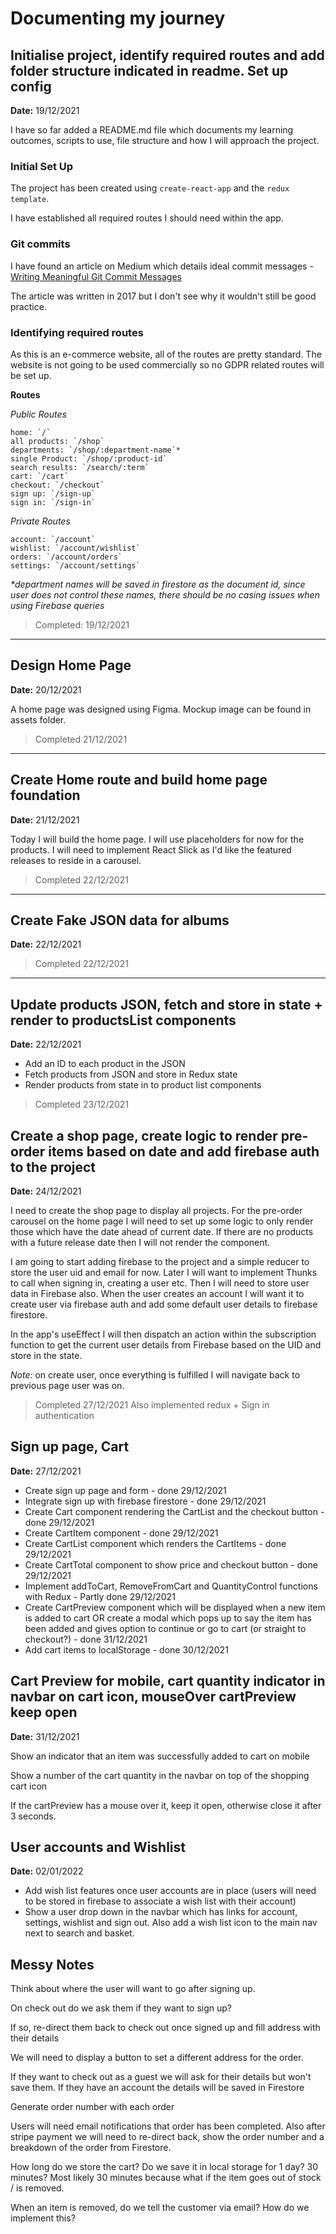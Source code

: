 # Documenting my journey

## Initialise project, identify required routes and add folder structure indicated in readme. Set up config

**Date:** 19/12/2021

I have so far added a README.md file which documents my learning outcomes, scripts to use, file structure and how I will approach the project.

### Initial Set Up

The project has been created using `create-react-app` and the `redux template`.

I have established all required routes I should need within the app.

### Git commits

I have found an article on Medium which details ideal commit messages - [Writing Meaningful Git Commit Messages](https://medium.com/@menuka/writing-meaningful-git-commit-messages-a62756b65c81)

The article was written in 2017 but I don't see why it wouldn't still be good practice.

### Identifying required routes

As this is an e-commerce website, all of the routes are pretty standard. The website is not going to be used commercially so no GDPR related routes will be set up.

**Routes**

_Public Routes_

```
home: `/`
all products: `/shop`
departments: `/shop/:department-name`*
single Product: `/shop/:product-id`
search results: `/search/:term`
cart: `/cart`
checkout: `/checkout`
sign up: `/sign-up`
sign in: `/sign-in`
```

_Private Routes_

```
account: `/account`
wishlist: `/account/wishlist`
orders: `/account/orders`
settings: `/account/settings`
```

_\*department names will be saved in firestore as the document id, since user does not control these names, there should be no casing issues when using Firebase queries_

> Completed: 19/12/2021

---

## Design Home Page

**Date:** 20/12/2021

A home page was designed using Figma. Mockup image can be found in assets folder.

> Completed 21/12/2021

---

## Create Home route and build home page foundation

**Date:** 21/12/2021

Today I will build the home page. I will use placeholders for now for the products. I will need to implement React Slick as I'd like the featured releases to reside in a carousel.

> Completed 22/12/2021

---

## Create Fake JSON data for albums

**Date:** 22/12/2021

> Completed 22/12/2021

---

## Update products JSON, fetch and store in state + render to productsList components

**Date:** 22/12/2021

- Add an ID to each product in the JSON
- Fetch products from JSON and store in Redux state
- Render products from state in to product list components

> Completed 23/12/2021

## Create a shop page, create logic to render pre-order items based on date and add firebase auth to the project

**Date:** 24/12/2021

I need to create the shop page to display all projects. For the pre-order carousel on the home page I will need to set up some logic to only render those which have the date ahead of current date. If there are no products with a future release date then I will not render the component.

I am going to start adding firebase to the project and a simple reducer to store the user uid and email for now. Later I will want to implement Thunks to call when signing in, creating a user etc. Then I will need to store user data in Firebase also. When the user creates an account I will want it to create user via firebase auth and add some default user details to firebase firestore.

In the app's useEffect I will then dispatch an action within the subscription function to get the current user details from Firebase based on the UID and store in the state.

_Note:_ on create user, once everything is fulfilled I will navigate back to previous page user was on.

> Completed 27/12/2021
> Also implemented redux + Sign in authentication

## Sign up page, Cart

**Date:** 27/12/2021

- Create sign up page and form - done 29/12/2021
- Integrate sign up with firebase firestore - done 29/12/2021
- Create Cart component rendering the CartList and the checkout button - done 29/12/2021
- Create CartItem component - done 29/12/2021
- Create CartList component which renders the CartItems - done 29/12/2021
- Create CartTotal component to show price and checkout button - done 29/12/2021
- Implement addToCart, RemoveFromCart and QuantityControl functions with Redux - Partly done 29/12/2021
- Create CartPreview component which will be displayed when a new item is added to cart OR create a modal which pops up to say the item has been added and gives option to continue or go to cart (or straight to checkout?) - done 31/12/2021
- Add cart items to localStorage - done 30/12/2021

## Cart Preview for mobile, cart quantity indicator in navbar on cart icon, mouseOver cartPreview keep open

**Date:** 31/12/2021

Show an indicator that an item was successfully added to cart on mobile

Show a number of the cart quantity in the navbar on top of the shopping cart icon

If the cartPreview has a mouse over it, keep it open, otherwise close it after 3 seconds.

## User accounts and Wishlist

**Date:** 02/01/2022

- Add wish list features once user accounts are in place (users will need to be stored in firebase to associate a wish list with their account)
- Show a user drop down in the navbar which has links for account, settings, wishlist and sign out. Also add a wish list icon to the main nav next to search and basket.

## Messy Notes

Think about where the user will want to go after signing up.

On check out do we ask them if they want to sign up?

If so, re-direct them back to check out once signed up and fill address with their details

We will need to display a button to set a different address for the order.

If they want to check out as a guest we will ask for their details but won't save them. If they have an account the details will be saved in Firestore

Generate order number with each order

Users will need email notifications that order has been completed. Also after stripe payment we will need to re-direct back, show the order number and a breakdown of the order from Firestore.

How long do we store the cart? Do we save it in local storage for 1 day? 30 minutes? Most likely 30 minutes because what if the item goes out of stock / is removed.

When an item is removed, do we tell the customer via email? How do we implement this?
